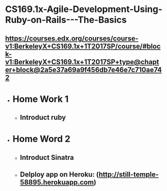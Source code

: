 # CS169.1x-Agile-Development-Using-Ruby-on-Rails---The-Basics
https://courses.edx.org/courses/course-v1:BerkeleyX+CS169.1x+1T2017SP/course/#block-v1:BerkeleyX+CS169.1x+1T2017SP+type@chapter+block@2a5e37a69a9f456db7e46e7c710ae742
------------------------------------------------------------------------------------
* # Home Work 1
  * ## Introduct ruby
* # Home Word 2
  * ## Introduct Sinatra
  * ## Delploy app on Heroku: (http://still-temple-58895.herokuapp.com)
